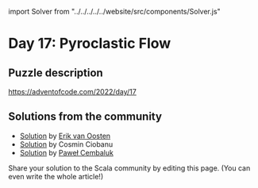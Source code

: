 import Solver from "../../../../../website/src/components/Solver.js"

# Day 17: Pyroclastic Flow

## Puzzle description

https://adventofcode.com/2022/day/17

## Solutions from the community

- [Solution](https://github.com/erikvanoosten/advent-of-code/blob/main/src/main/scala/nl/grons/advent/y2022/Day17.scala) by [Erik van Oosten](https://github.com/erikvanoosten)
- [Solution](https://github.com/cosminci/advent-of-code/blob/master/src/main/scala/com/github/cosminci/aoc/_2022/Day17.scala) by Cosmin Ciobanu
- [Solution](https://github.com/AvaPL/Advent-of-Code-2022/tree/main/src/main/scala/day17) by [Paweł Cembaluk](https://github.com/AvaPL)

Share your solution to the Scala community by editing this page. (You can even write the whole article!)
